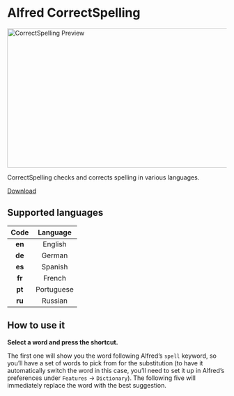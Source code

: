 # Alfred CorrectSpelling

<img src='https://github.com/oldcai/CorrectSpelling/raw/main/source/screenshot.gif' width='640' height='320' align='center' alt='CorrectSpelling Preview'>

CorrectSpelling checks and corrects spelling in various languages.

[Download](https://github.com/oldcai/CorrectSpelling/raw/main/CorrectSpelling.alfredworkflow)

## Supported languages

| Code    | Language |
|:-------:|:----------:|
| **en**  | English |
| **de**  | German  |
| **es**  | Spanish |
| **fr**  | French  |
| **pt**  | Portuguese |
| **ru**  | Russian |


## How to use it

**Select a word and press the shortcut.**

The first one will show you the word following Alfred’s `spell` keyword, so you’ll have a set of words to pick from for the substitution (to have it automatically switch the word in this case, you’ll need to set it up in Alfred’s preferences under `Features` → `Dictionary`). The following five will immediately replace the word with the best suggestion.


